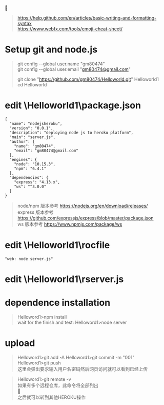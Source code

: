 :musical_note:  
> https://help.github.com/en/articles/basic-writing-and-formatting-syntax   
> https://www.webfx.com/tools/emoji-cheat-sheet/  

# Setup git and node.js
> git config --global user.name "gm80474"  
> git config --global user.email "gm80474@gmail.com"  
>   
> git clone "https://github.com/gm80474/Helloworld.git" Helloworld1  
> cd Helloworld  

# edit \Helloworld1\package.json
``` 
{
  "name": "nodejsheroku",
  "version": "0.0.1",
  "description": "deploying node js to heroku platform",
  "main": "server.js",
  "author": {
    "name": "gm80474",
    "email": "gm80474@gmail.com"
  },
  "engines": {
    "node": "10.15.3",
    "npm": "6.4.1"
  },
  "dependencies": {
    "express": "4.13.x",
    "ws": "^3.0.0"
  }
}
```
> node/npm 版本参考 https://nodejs.org/en/download/releases/  
> express 版本参考 https://github.com/expressjs/express/blob/master/package.json  
> ws 版本参考 https://www.npmjs.com/package/ws  

# edit \Helloworld1\rocfile
```
"web: node server.js"
```

# edit \Helloworld1\rserver.js


# dependence installation
> Helloword1>npm install  
wait for the finish and test:
> Helloword1>node server  

# upload
> Helloword1>git add -A
> Helloword1>git commit -m "001"
> Helloword1>git push  
这里会弹出要求输入用户名密码然后网页访问就可以看到已经上传

> Helloword1>git remote -v  
如果有多个远程仓库，此命令将全部列出  
:musical_note:  
之后就可以转到其他HEROKU操作

